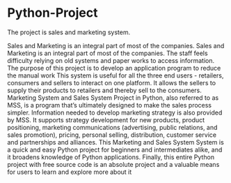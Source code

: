 # Python-Project
The project is sales and marketing system.


Sales and Marketing is an integral part of most of the companies. Sales and
Marketing is an integral part of most of the companies.
The staff feels difficulty relying on old systems and paper works to access
information. The purpose of this project is to develop an application program to
reduce the manual work
This system is useful for all the three end users - retailers, consumers and sellers to
interact on one platform. It allows the sellers to supply their products to retailers and
thereby sell to the consumers.
Marketing System and Sales System Project in Python, also referred to as MSS, is a
program that’s ultimately designed to make the sales process simpler.
Information needed to develop marketing strategy is also provided by MSS. It
supports strategy development for new products, product positioning, marketing
communications (advertising, public relations, and sales promotion), pricing,
personal selling, distribution, customer service and partnerships and alliances.
This Marketing and Sales System System is a quick and easy Python project for
beginners and intermediates alike, and it broadens knowledge of Python
applications. Finally, this entire Python project with free source code is an absolute
project and a valuable means for users to learn and explore more about it
